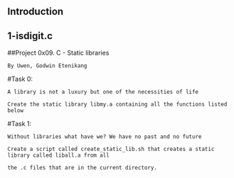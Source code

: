 <a name="introduction"></a>
## Introduction

<a name="1-isdigit.c"></a>
## 1-isdigit.c

<a name="Project 0x09. C - Static libraries"></a>
##Project 0x09. C - Static libraries 
	
	By Uwen, Godwin Etenikang

#Task 0: 

	A library is not a luxury but one of the necessities of life

 	Create the static library libmy.a containing all the functions listed below

#Task 1: 

	Without libraries what have we? We have no past and no future
	
	Create a script called create_static_lib.sh that creates a static library called liball.a from all 
	
	the .c files that are in the current directory.
